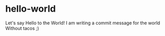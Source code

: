 # hello-world
Let's say Hello to the World!
I am writing a commit message for the world
Without tacos ;)
